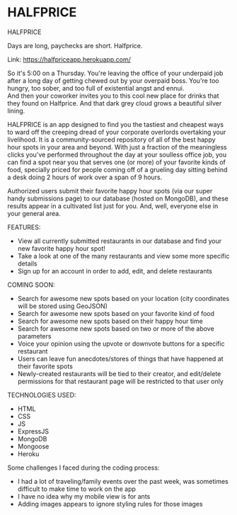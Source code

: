 # HALFPRICE

HALFPRICE

Days are long, paychecks are short. Halfprice.

Link: https://halfpriceapp.herokuapp.com/

So it's 5:00 on a Thursday. You're leaving the office of your underpaid job after a long day of getting chewed out by your overpaid boss. You're too hungry, too sober, and too full of existential angst and ennui.  
And then your coworker invites you to this cool new place for drinks that they found on Halfprice. And that dark grey cloud grows a beautiful silver lining.

HALFPRICE is an app designed to find you the tastiest and cheapest ways to ward off the creeping dread of your corporate overlords overtaking your livelihood. It is a community-sourced repository of all of the best happy hour spots in your area and beyond. With just a fraction of the meaningless clicks you've performed throughout the day at your soulless office job, you can find a spot near you that serves one (or more) of your favorite kinds of food, specially priced for people coming off of a grueling day sitting behind a desk doing 2 hours of work over a span of 9 hours.

Authorized users submit their favorite happy hour spots (via our super handy submissions page) to our database (hosted on MongoDB), and these results appear in a cultivated list just for you. And, well, everyone else in your general area.

FEATURES:

* View all currently submitted restaurants in our database and find your new favorite happy hour spot!
* Take a look at one of the many restaurants and view some more specific details
* Sign up for an account in order to add, edit, and delete restaurants

COMING SOON:

* Search for awesome new spots based on your location (city coordinates will be stored using GeoJSON)
* Search for awesome new spots based on your favorite kind of food
* Search for awesome new spots based on their happy hour time
* Search for awesome new spots based on two or more of the above parameters
* Voice your opinion using the upvote or downvote buttons for a specific restaurant
* Users can leave fun anecdotes/stores of things that have happened at their favorite spots
* Newly-created restaurants will be tied to their creator, and edit/delete permissions for that restaurant page will be restricted to that user only

TECHNOLOGIES USED:

* HTML
* CSS
* JS
* ExpressJS
* MongoDB
* Mongoose
* Heroku

Some challenges I faced during the coding process:

* I had a lot of traveling/family events over the past week, was sometimes difficult to make time to work on the app
* I have no idea why my mobile view is for ants
* Adding images appears to ignore styling rules for those images